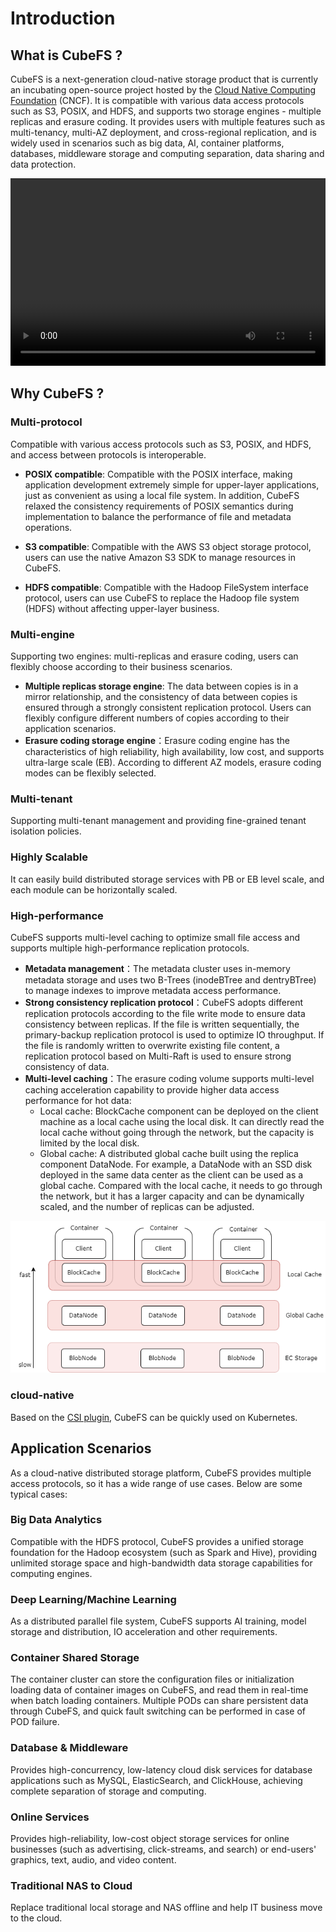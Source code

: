 # Introduction

## What is CubeFS ?

CubeFS is a next-generation cloud-native storage product that is currently an incubating open-source project hosted by the [Cloud Native Computing Foundation](https://www.cncf.io/projects/cubefs/) (CNCF). It is compatible with various data access protocols such as S3, POSIX, and HDFS, and supports two storage engines - multiple replicas and erasure coding. It provides users with multiple features such as multi-tenancy, multi-AZ deployment, and cross-regional replication, and is widely used in scenarios such as big data, AI, container platforms, databases, middleware storage and computing separation, data sharing and data protection.

<video width="100%" height="300" controls>
    <source src="https://ocs-cn-north1.heytapcs.com/cubefs/website-file/cubefsintro.mp4" type="video/mp4">
</video>

## Why CubeFS ?

### Multi-protocol

Compatible with various access protocols such as S3, POSIX, and HDFS, and access between protocols is interoperable.

- **POSIX compatible**: Compatible with the POSIX interface, making application development extremely simple for upper-layer applications, just as convenient as using a local file system. In addition, CubeFS relaxed the consistency requirements of POSIX semantics during implementation to balance the performance of file and metadata operations.

- **S3 compatible**: Compatible with the AWS S3 object storage protocol, users can use the native Amazon S3 SDK to manage resources in CubeFS.

- **HDFS compatible**: Compatible with the Hadoop FileSystem interface protocol, users can use CubeFS to replace the Hadoop file system (HDFS) without affecting upper-layer business.

### Multi-engine

Supporting two engines: multi-replicas and erasure coding, users can flexibly choose according to their business scenarios.

- **Multiple replicas storage engine**: The data between copies is in a mirror relationship, and the consistency of data between copies is ensured through a strongly consistent replication protocol. Users can flexibly configure different numbers of copies according to their application scenarios.
- **Erasure coding storage engine**：Erasure coding engine has the characteristics of high reliability, high availability, low cost, and supports ultra-large scale (EB). According to different AZ models, erasure coding modes can be flexibly selected.

### Multi-tenant

Supporting multi-tenant management and providing fine-grained tenant isolation policies.

### Highly Scalable

It can easily build distributed storage services with PB or EB level scale, and each module can be horizontally scaled.

### High-performance

CubeFS supports multi-level caching to optimize small file access and supports multiple high-performance replication protocols.

- **Metadata management**：The metadata cluster uses in-memory metadata storage and uses two B-Trees (inodeBTree and dentryBTree) to manage indexes to improve metadata access performance.
- **Strong consistency replication protocol**：CubeFS adopts different replication protocols according to the file write mode to ensure data consistency between replicas. If the file is written sequentially, the primary-backup replication protocol is used to optimize IO throughput. If the file is randomly written to overwrite existing file content, a replication protocol based on Multi-Raft is used to ensure strong consistency of data.
- **Multi-level caching**：The erasure coding volume supports multi-level caching acceleration capability to provide higher data access performance for hot data:
    - Local cache: BlockCache component can be deployed on the client machine as a local cache using the local disk. It can directly read the local cache without going through the network, but the capacity is limited by the local disk.
    - Global cache: A distributed global cache built using the replica component DataNode. For example, a DataNode with an SSD disk deployed in the same data center as the client can be used as a global cache. Compared with the local cache, it needs to go through the network, but it has a larger capacity and can be dynamically scaled, and the number of replicas can be adjusted.

![cache](./pic/cfs-cache.png)

### cloud-native

Based on the [CSI plugin](../ecology/k8s.md), CubeFS can be quickly used on Kubernetes.

## Application Scenarios

As a cloud-native distributed storage platform, CubeFS provides multiple access protocols, so it has a wide range of use cases. Below are some typical cases:

### Big Data Analytics

Compatible with the HDFS protocol, CubeFS provides a unified storage foundation for the Hadoop ecosystem (such as Spark and Hive), providing unlimited storage space and high-bandwidth data storage capabilities for computing engines.

### Deep Learning/Machine Learning

As a distributed parallel file system, CubeFS supports AI training, model storage and distribution, IO acceleration and other requirements.

### Container Shared Storage

The container cluster can store the configuration files or initialization loading data of container images on CubeFS, and read them in real-time when batch loading containers. Multiple PODs can share persistent data through CubeFS, and quick fault switching can be performed in case of POD failure.

### Database & Middleware

Provides high-concurrency, low-latency cloud disk services for database applications such as MySQL, ElasticSearch, and ClickHouse, achieving complete separation of storage and computing.

### Online Services

Provides high-reliability, low-cost object storage services for online businesses (such as advertising, click-streams, and search) or end-users' graphics, text, audio, and video content.

### Traditional NAS to Cloud

Replace traditional local storage and NAS offline and help IT business move to the cloud.
